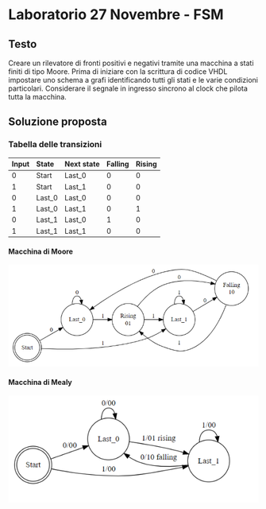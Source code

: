 # Laboratorio 27 Novembre - FSM

## Testo
Creare un rilevatore di fronti positivi e negativi tramite una macchina a stati finiti di tipo Moore. Prima di iniziare con la scrittura di codice VHDL impostare uno schema a grafi identificando tutti gli
stati e le varie condizioni particolari. Considerare il segnale in
ingresso sincrono al clock che pilota tutta la macchina.

## Soluzione proposta

### Tabella delle transizioni

| Input | State  | Next state | Falling | Rising |
|:------|:-------|:-----------|:--------|:-------|
| 0     | Start  | Last_0     | 0       | 0      |
| 1     | Start  | Last_1     | 0       | 0      |
| 0     | Last_0 | Last_0     | 0       | 0      |
| 1     | Last_0 | Last_1     | 0       | 1      |
| 0     | Last_1 | Last_0     | 1       | 0      |
| 1     | Last_1 | Last_1     | 0       | 0      |

#### Macchina di Moore


![moore_diagram](graph_moore.png)


#### Macchina di Mealy
![mealy_diagram](graph_mealy.png)
